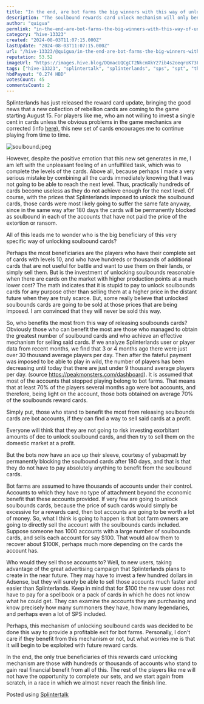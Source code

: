 ```yaml
---
title: "In the end, are bot farms the big winners with this way of unlocking soulbounds cards?"
description: "The soulbound rewards card unlock mechanism will only benefit bot farms and create a new way to exploit Splinterlands"
author: "quigua"
permlink: "in-the-end-are-bot-farms-the-big-winners-with-this-way-of-unlocking-soulbounds-cards"
category: "hive-13323"
created: "2024-08-03T11:07:15.000Z"
lastUpdate: "2024-08-03T11:07:15.000Z"
url: "/hive-13323/@quigua/in-the-end-are-bot-farms-the-big-winners-with-this-way-of-unlocking-soulbounds-cards"
reputation: 53.52
imageUrl: "https://images.hive.blog/DQmacUQCgCT2NkcmXkY27ib4s2oeqroK73FsvLihZLuXRrB/soulbound.jpeg"
tags: ["hive-13323", "splintertalk", "splinterlands", "sps", "spt", "thgaming", "blockchaingaming", "p2e", "game"]
hbdPayout: "0.274 HBD"
votesCount: 45
commentsCount: 2
---
```


Splinterlands has just released the reward card update, bringing the good news that a new collection of rebellion cards are coming to the game starting August 15. 
For players like me, who am not willing to invest a single cent in cards unless the obvious problems in the game mechanics are corrected (info [here](https://hive.blog/hive-13323/@quigua/splinterlands-is-broken-a-simple-proposal-to-fix-everything)), this new set of cards encourages me to continue playing from time to time. 

![soulbound.jpeg](https://images.hive.blog/DQmacUQCgCT2NkcmXkY27ib4s2oeqroK73FsvLihZLuXRrB/soulbound.jpeg)

However, despite the positive emotion that this new set generates in me, I am left with the unpleasant feeling of an unfulfilled task, which was to complete the levels of the cards. Above all, because perhaps I made a very serious mistake by combining all the cards immediately knowing that I was not going to be able to reach the next level. Thus, practically hundreds of cards become useless as they do not achieve enough for the next level. 
Of course, with the prices that Splinterlands imposed to unlock the soulbound cards, those cards were most likely going to suffer the same fate anyway, since in the same way after 180 days the cards will be permanently blocked as soulbound in each of the accounts that have not paid the price of the extortion or ransom.

All of this leads me to wonder who is the big beneficiary of this very specific way of unlocking soulbound cards?

Perhaps the most beneficiaries are the players who have their complete set of cards with levels 10, and who have hundreds or thousands of additional cards that are not useful for battle and want to use them on their lands, or simply sell them. 
But is the investment of unlocking soulbounds reasonable when there are cards on the market with higher production points at a much lower cost? The math indicates that it is stupid to pay to unlock soulbounds cards for any purpose other than selling them at a higher price in the distant future when they are truly scarce. 
But, some really believe that unlocked soulbounds cards are going to be sold at those prices that are being imposed. I am convinced that they will never be sold this way.

So, who benefits the most from this way of releasing soulbounds cards?
Obviously those who can benefit the most are those who managed to obtain the greatest number of soulbound cards and who achieve an effective mechanism for selling said cards. If we analyze Splinterlands user or player data from recent months, we find that 3 or 4 months ago there were just over 30 thousand average players per day. Then after the fateful payment was imposed to be able to play in wild, the number of players has been decreasing until today that there are just under 9 thousand average players per day. (source https://peakmonsters.com/dashboard). It is assumed that most of the accounts that stopped playing belong to bot farms. That means that at least 70% of the players several months ago were bot accounts, and therefore, being light on the account, those bots obtained on average 70% of the soulbounds reward cards. 

Simply put, those who stand to benefit the most from releasing soulbounds cards are bot accounts, if they can find a way to sell said cards at a profit. 

Everyone will think that they are not going to risk investing exorbitant amounts of dec to unlock soulbound cards, and then try to sell them on the domestic market at a profit.

But the bots now have an ace up their sleeve, courtesy of yabapmatt by permanently blocking the soulbound cards after 180 days, and that is that they do not have to pay absolutely anything to benefit from the soulbound cards. 

Bot farms are assumed to have thousands of accounts under their control. Accounts to which they have no type of attachment beyond the economic benefit that these accounts provided. 
If very few are going to unlock soulbounds cards, because the price of such cards would simply be excessive for a rewards card, then bot accounts are going to be worth a lot of money. 
So, what I think is going to happen is that bot farm owners are going to directly sell the account with the soulbounds cards included. Suppose someone has 1000 accounts with a large number of soulbounds cards, and sells each account for say $100. That would allow them to recover about $100K, perhaps much more depending on the cards the account has. 

Who would they sell those accounts to? Well, to new users, taking advantage of the great advertising campaign that Splinterlands plans to create in the near future. They may have to invest a few hundred dollars in Adsense, but they will surely be able to sell those accounts much faster and easier than Splinterlands.
Keep in mind that for $100 the new user does not have to pay for a spellbook or a pack of cards in which he does not know what he could get. They can examine the accounts they are purchasing and know precisely how many summoners they have, how many legendaries, and perhaps even a lot of SPS included.

Perhaps, this mechanism of unlocking soulbound cards was decided to be done this way to provide a profitable exit for bot farms. Personally, I don't care if they benefit from this mechanism or not, but what worries me is that it will begin to be exploited with future reward cards. 

In the end, the only true beneficiaries of this rewards card unlocking mechanism are those with hundreds or thousands of accounts who stand to gain real financial benefit from all of this. The rest of the players like me will not have the opportunity to complete our sets, and we start again from scratch, in a race in which we almost never reach the finish line.

Posted using [Splintertalk](https://www.splintertalk.io/@quigua/in-the-end-are-bot-farms-the-big-winners-with-this-way-of-unlocking-soulbounds-cards)